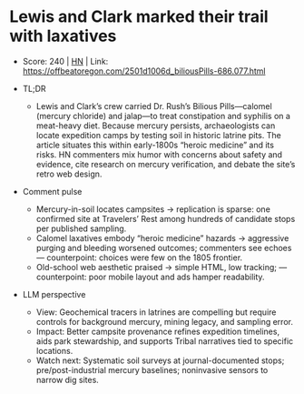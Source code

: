 # Lewis and Clark marked their trail with laxatives

- Score: 240 | [HN](https://news.ycombinator.com/item?id=45087815) | Link: https://offbeatoregon.com/2501d1006d_biliousPills-686.077.html

- TL;DR
    - Lewis and Clark’s crew carried Dr. Rush’s Bilious Pills—calomel (mercury chloride) and jalap—to treat constipation and syphilis on a meat-heavy diet. Because mercury persists, archaeologists can locate expedition camps by testing soil in historic latrine pits. The article situates this within early-1800s “heroic medicine” and its risks. HN commenters mix humor with concerns about safety and evidence, cite research on mercury verification, and debate the site’s retro web design.

- Comment pulse
    - Mercury-in-soil locates campsites → replication is sparse: one confirmed site at Travelers’ Rest among hundreds of candidate stops per published sampling.
    - Calomel laxatives embody “heroic medicine” hazards → aggressive purging and bleeding worsened outcomes; commenters see echoes — counterpoint: choices were few on the 1805 frontier.
    - Old-school web aesthetic praised → simple HTML, low tracking; — counterpoint: poor mobile layout and ads hamper readability.

- LLM perspective
    - View: Geochemical tracers in latrines are compelling but require controls for background mercury, mining legacy, and sampling error.
    - Impact: Better campsite provenance refines expedition timelines, aids park stewardship, and supports Tribal narratives tied to specific locations.
    - Watch next: Systematic soil surveys at journal-documented stops; pre/post-industrial mercury baselines; noninvasive sensors to narrow dig sites.
